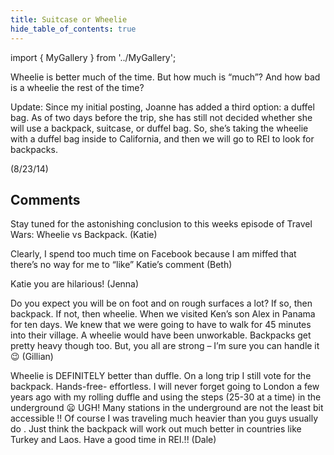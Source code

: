 ```yaml
---
title: Suitcase or Wheelie
hide_table_of_contents: true
---
```


import { MyGallery } from '../MyGallery';

<MyGallery prefix="suitcase-or-wheelie" suffix="jpg" num ={1} showThumbnails={false} />

Wheelie is better much of the time. But how much is “much”? And how bad is a wheelie the rest of the time?

Update:  Since my initial posting, Joanne has added a third option: a duffel bag.  As of two days before the trip, she has still not decided whether she will use a backpack, suitcase, or duffel bag. So, she’s taking the wheelie with a duffel bag inside to California, and then we will go to REI to look for backpacks.

(8/23/14)

## Comments

Stay tuned for the astonishing conclusion to this weeks episode of Travel Wars: Wheelie vs Backpack. (Katie)

Clearly, I spend too much time on Facebook because I am miffed that there’s no way for me to “like” Katie’s comment (Beth)

Katie you are hilarious! (Jenna)

Do you expect you will be on foot and on rough surfaces a lot? If so, then backpack. If not, then wheelie. When we visited Ken’s son Alex in Panama for ten days. We knew that we were going to have to walk for 45 minutes into their village. A wheelie would have been unworkable. Backpacks get pretty heavy though too. But, you all are strong – I’m sure you can handle it 😉 (Gillian)

Wheelie is DEFINITELY better than duffle. On a long trip I still vote for the backpack. Hands-free- effortless. I will never forget going to London a few years ago with my rolling duffle and using the steps (25-30 at a time) in the underground 😦 UGH! Many stations in the underground are not the least bit accessible !! Of course I was traveling much heavier than you guys usually do . Just think the backpack will work out much better in countries like Turkey and Laos. Have a good time in REI.!! (Dale)